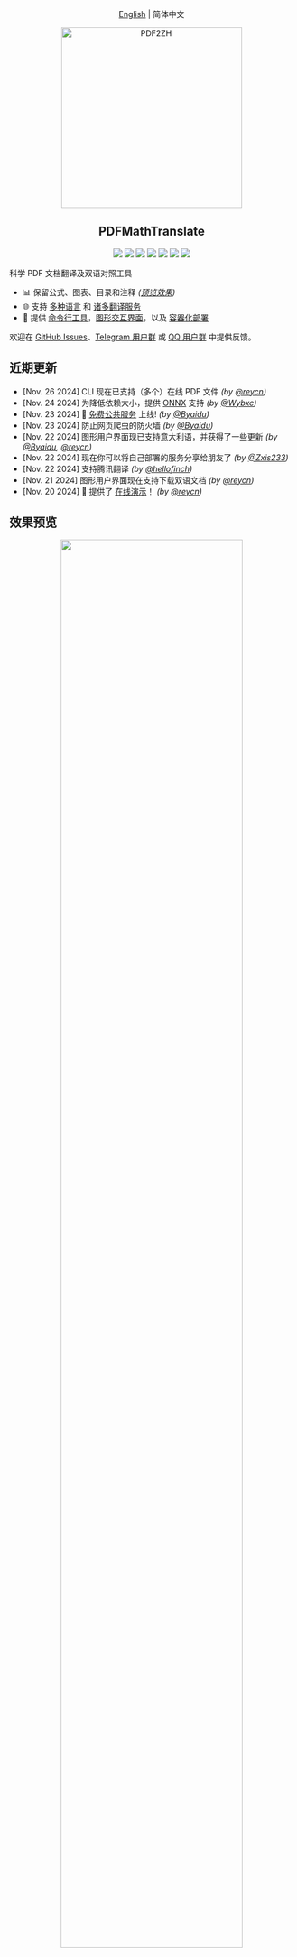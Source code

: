 <div align="center">

[English](README.md) | 简体中文

<img src="./docs/images/banner.png" width="320px"  alt="PDF2ZH"/>  

<h2 id="title">PDFMathTranslate</h2>

<p>
  <!-- PyPI -->
  <a href="https://pypi.org/project/pdf2zh/">
    <img src="https://img.shields.io/pypi/v/pdf2zh"/></a>
  <a href="https://pepy.tech/projects/pdf2zh">
    <img src="https://static.pepy.tech/badge/pdf2zh"></a>
  <a href="https://hub.docker.com/repository/docker/byaidu/pdf2zh">
    <img src="https://img.shields.io/docker/pulls/byaidu/pdf2zh"></a>
  <!-- License -->
  <a href="./LICENSE">
    <img src="https://img.shields.io/github/license/Byaidu/PDFMathTranslate"/></a>
  <a href="https://huggingface.co/spaces/reycn/PDFMathTranslate-Docker">
    <img src="https://img.shields.io/badge/%F0%9F%A4%97-Online%20Demo-FF9E0D"/></a>
  <a href="https://github.com/Byaidu/PDFMathTranslate/pulls">
    <img src="https://img.shields.io/badge/contributions-welcome-green"/></a>
  <a href="https://t.me/+Z9_SgnxmsmA5NzBl">
    <img src="https://img.shields.io/badge/Telegram-2CA5E0?style=flat-squeare&logo=telegram&logoColor=white"/></a>
</p>

</div>

科学 PDF 文档翻译及双语对照工具

- 📊 保留公式、图表、目录和注释 *([预览效果](#preview))*
- 🌐 支持 [多种语言](#language) 和 [诸多翻译服务](#services)
- 🤖 提供 [命令行工具](#usage)，[图形交互界面](#gui)，以及 [容器化部署](#docker)

欢迎在 [GitHub Issues](https://github.com/Byaidu/PDFMathTranslate/issues)、[Telegram 用户群](https://t.me/+Z9_SgnxmsmA5NzBl) 或 [QQ 用户群](https://qm.qq.com/q/DixZCxQej0) 中提供反馈。

<h2 id="updates">近期更新</h2>

- [Nov. 26 2024] CLI 现在已支持（多个）在线 PDF 文件 *(by [@reycn](https://github.com/reycn))*  
- [Nov. 24 2024] 为降低依赖大小，提供 [ONNX](https://github.com/onnx/onnx) 支持 *(by [@Wybxc](https://github.com/Wybxc))*  
- [Nov. 23 2024] 🌟 [免费公共服务](#demo) 上线! *(by [@Byaidu](https://github.com/Byaidu))*  
- [Nov. 23 2024] 防止网页爬虫的防火墙 *(by [@Byaidu](https://github.com/Byaidu))*  
- [Nov. 22 2024] 图形用户界面现已支持意大利语，并获得了一些更新 *(by [@Byaidu](https://github.com/Byaidu), [@reycn](https://github.com/reycn))*  
- [Nov. 22 2024] 现在你可以将自己部署的服务分享给朋友了 *(by [@Zxis233](https://github.com/Zxis233))*  
- [Nov. 22 2024] 支持腾讯翻译 *(by [@hellofinch](https://github.com/hellofinch))*  
- [Nov. 21 2024] 图形用户界面现在支持下载双语文档 *(by [@reycn](https://github.com/reycn))*  
- [Nov. 20 2024] 🌟 提供了 [在线演示](#demo)！ *(by [@reycn](https://github.com/reycn))*  

<h2 id="preview">效果预览</h2>

<div align="center">
<img src="./docs/images/preview.gif" width="80%"/>
</div>

<h2 id="demo">在线演示 🌟</h2>

### 免费服务 (<https://pdf2zh.com/>)

你可以立即尝试 [免费公共服务](https://pdf2zh.com/) 而无需安装。

### Hugging Face 在线演示

你可以立即尝试 [在 HuggingFace 上的在线演示](https://huggingface.co/spaces/reycn/PDFMathTranslate-Docker) 而无需安装。
请注意，演示的计算资源有限，因此请避免滥用。

<h2 id="install">安装和使用</h2>

我们提供了三种使用该项目的方法：[命令行工具](#cmd)、[便携式安装](#portable)、[图形交互界面](#gui) 和 [容器化部署](#docker).

<h3 id="cmd">方法一、命令行工具</h3>

  1. 确保安装了版本大于 3.8 且小于 3.12 的 Python
  2. 安装此程序：

      ```bash
      pip install pdf2zh
      ```

  3. 执行翻译，生成文件位于 [当前工作目录](https://chatgpt.com/share/6745ed36-9acc-800e-8a90-59204bd13444)：

      ```bash
      pdf2zh document.pdf
      ```

<h3 id="portable">方法二、便携式安装</h3>

无需预先安装 Python 环境

下载并双击运行 [setup.bat](https://raw.githubusercontent.com/Byaidu/PDFMathTranslate/refs/heads/main/setup.bat)

<h3 id="gui">方法三、图形交互界面</h3>

1. 确保安装了版本大于 3.8 且小于 3.12 的 Python
2. 安装此程序：

      ```bash
      pip install pdf2zh
      ```

3. 开始在浏览器中使用：

      ```bash
      pdf2zh -i
      ```

4. 如果您的浏览器没有自动启动并跳转，请用浏览器打开：

    ```bash
    http://localhost:7860/
    ```

    <img src="./docs/images/gui.gif" width="500"/>

查看 [documentation for GUI](./docs/README_GUI.md) 获取细节说明

<h3 id="docker">方法四、容器化部署</h3>

1. 拉取 Docker 镜像并运行：

    ```bash
    docker pull byaidu/pdf2zh
    docker run -d -p 7860:7860 byaidu/pdf2zh
    ```

2. 通过浏览器打开：

    ```
    http://localhost:7860/
    ```

用于在云服务上部署容器镜像：

<a href="https://www.heroku.com/deploy?template=https://github.com/Byaidu/PDFMathTranslate">
  <img src="https://www.herokucdn.com/deploy/button.svg" alt="Deploy" height="26"></a>

<a href="https://render.com/deploy">
  <img src="https://render.com/images/deploy-to-render-button.svg" alt="Deploy to Koyeb" height="26"></a>

<a href="https://zeabur.com/templates/5FQIGX?referralCode=reycn">
  <img src="https://zeabur.com/button.svg" alt="Deploy on Zeabur" height="26"></a>

<a href="https://app.koyeb.com/deploy?type=git&builder=buildpack&repository=github.com/Byaidu/PDFMathTranslate&branch=main&name=pdf-math-translate">
  <img src="https://www.koyeb.com/static/images/deploy/button.svg" alt="Deploy to Koyeb" height="26"></a>

<h2 id="usage">高级选项</h2>

在命令行中执行翻译命令，在当前工作目录下生成译文文档 `example-zh.pdf` 和双语对照文档 `example-dual.pdf`，默认使用 Google 翻译服务

<img src="./docs/images/cmd.explained.png" width="580px"  alt="cmd"/>  

我们在下表中列出了所有高级选项，以供参考：

| Option    | Function | Example |
| -------- | ------- |------- |
| files | 本地文件 |  `pdf2zh ~/local.pdf` |
| links | 在线文件 |  `pdf2zh http://arxiv.org/paper.pdf` |
| `-i`  | [进入图形界面](#gui) |  `pdf2zh -i` |
| `-p`  | [仅翻译部分文档](#partial) |  `pdf2zh example.pdf -p 1` |
| `-li` | [源语言](#languages) |  `pdf2zh example.pdf -li en` |
| `-lo` | [目标语言](#languages) |  `pdf2zh example.pdf -lo zh` |
| `-s`  | [指定翻译服务](#services) |  `pdf2zh example.pdf -s deepl` |
| `-t`  | [多线程](#threads) | `pdf2zh example.pdf -t 1` |
| `-o`  | 输出目录 | `pdf2zh example.pdf -o output` |
| `-f`, `-c` | [例外规则](#exceptions) | `pdf2zh example.pdf -f "(MS.*)"` |

某些服务需要 [设置环境变量](https://chatgpt.com/share/6734a83d-9d48-800e-8a46-f57ca6e8bcb4)

<h3 id="partial">全文或部分文档翻译</h3>

- **全文翻译**

```bash
pdf2zh example.pdf
```

- **部分翻译**

```bash
pdf2zh example.pdf -p 1-3,5
```

<h3 id="language">指定源语言和目标语言</h3>

参考 [Google Languages Codes](https://developers.google.com/admin-sdk/directory/v1/languages), [DeepL Languages Codes](https://developers.deepl.com/docs/resources/supported-languages)

```bash
pdf2zh example.pdf -li en -lo ja
```

<h3 id="services">使用不同的翻译服务</h3>

- **DeepL**

参考 [DeepL](https://support.deepl.com/hc/en-us/articles/360020695820-API-Key-for-DeepL-s-API)

设置环境变量构建接入点：`{DEEPL_SERVER_URL}/translate`

- `DEEPL_SERVER_URL`（可选）, e.g., `export DEEPL_SERVER_URL=https://api.deepl.com`
- `DEEPL_AUTH_KEY`, e.g., `export DEEPL_AUTH_KEY=xxx`

```bash
pdf2zh example.pdf -s deepl
```

- **DeepLX**

参考 [DeepLX](https://github.com/OwO-Network/DeepLX)

设置环境变量构建接入点：

- `DEEPLX_ENDPOINT`（可选）, e.g., `export DEEPLX_ENDPOINT=https://api.deeplx.org/v2/translate`
- `DEEPLX_AUTH_KEY`, e.g., `export DEEPLX_AUTH_KEY=xxx`

```bash
pdf2zh example.pdf -s deeplx
```

- **Ollama**

参考 [Ollama](https://github.com/ollama/ollama)

设置环境变量构建接入点：`{OLLAMA_HOST}/api/chat`

- `OLLAMA_HOST`（可选）, e.g., `export OLLAMA_HOST=https://localhost:11434`

```bash
pdf2zh example.pdf -s ollama:gemma2
```

- **支持 OpenAI 协议的 LLM（如 OpenAI、SiliconCloud、Zhipu）**

参考 [SiliconCloud](https://docs.siliconflow.cn/quickstart), [Zhipu](https://open.bigmodel.cn/dev/api/thirdparty-frame/openai-sdk)

设置环境变量构建接入点：`{OPENAI_BASE_URL}/chat/completions`

- `OPENAI_BASE_URL`（可选）, e.g., `export OPENAI_BASE_URL=https://api.openai.com/v1`
- `OPENAI_API_KEY`, e.g., `export OPENAI_API_KEY=xxx`

```bash
pdf2zh example.pdf -s openai:gpt-4o
```

- **Azure**

参考 [Azure Text Translation](https://docs.azure.cn/en-us/ai-services/translator/text-translation-overview)

需设置以下环境变量：

- `AZURE_APIKEY`, e.g., `export AZURE_APIKEY=xxx`
- `AZURE_ENDPOINT`, e.g., `export AZURE_ENDPOINT=https://api.translator.azure.cn/`
- `AZURE_REGION`, e.g., `export AZURE_REGION=chinaeast2`

```bash
pdf2zh example.pdf -s azure
```

- **腾讯机器翻译**

参考 [腾讯机器翻译](https://cloud.tencent.com/product/tmt)

需设置以下环境变量：

- `TENCENT_SECRET_ID`, e.g., `export TENCENT_SECRET_ID=AKIDxxx`
- `TENCENT_SECRET_KEY`, e.g., `export TENCENT_SECRET_KEY=xxx`

```bash
pdf2zh example.pdf -s tencent
```

<h3 id="exceptions">指定例外规则</h3>

使用正则表达式指定需保留的公式字体与字符：

```bash
pdf2zh example.pdf -f "(CM[^RT].*|MS.*|.*Ital)" -c "(\(|\||\)|\+|=|\d|[\u0080-\ufaff])"
```

<h3 id="threads">指定线程数量</h3>

使用 `-t` 指定翻译时使用的线程数量：

```bash
pdf2zh example.pdf -t 1
```

<h2 id="acknowledgement">致谢</h2>

- 文档合并：[PyMuPDF](https://github.com/pymupdf/PyMuPDF)

- 文档解析：[Pdfminer.six](https://github.com/pdfminer/pdfminer.six)

- 文档提取：[MinerU](https://github.com/opendatalab/MinerU)

- 多线程翻译：[MathTranslate](https://github.com/SUSYUSTC/MathTranslate)

- 布局解析：[DocLayout-YOLO](https://github.com/opendatalab/DocLayout-YOLO)

- 文档标准：[PDF Explained](https://zxyle.github.io/PDF-Explained/), [PDF Cheat Sheets](https://pdfa.org/resource/pdf-cheat-sheets/)

- 多语言字体：[Go Noto Universal](https://github.com/satbyy/go-noto-universal)

<h2 id="contrib">贡献者</h2>

<a href="https://github.com/Byaidu/PDFMathTranslate/graphs/contributors">
  <img src="https://opencollective.com/PDFMathTranslate/contributors.svg?width=890&button=false" />
</a>

![Alt](https://repobeats.axiom.co/api/embed/dfa7583da5332a11468d686fbd29b92320a6a869.svg "Repobeats analytics image")

<h2 id="star_hist">星标历史</h2>

<a href="https://star-history.com/#Byaidu/PDFMathTranslate&Date">
 <picture>
   <source media="(prefers-color-scheme: dark)" srcset="https://api.star-history.com/svg?repos=Byaidu/PDFMathTranslate&type=Date&theme=dark" />
   <source media="(prefers-color-scheme: light)" srcset="https://api.star-history.com/svg?repos=Byaidu/PDFMathTranslate&type=Date" />
   <img alt="Star History Chart" src="https://api.star-history.com/svg?repos=Byaidu/PDFMathTranslate&type=Date"/>
 </picture>
</a>
